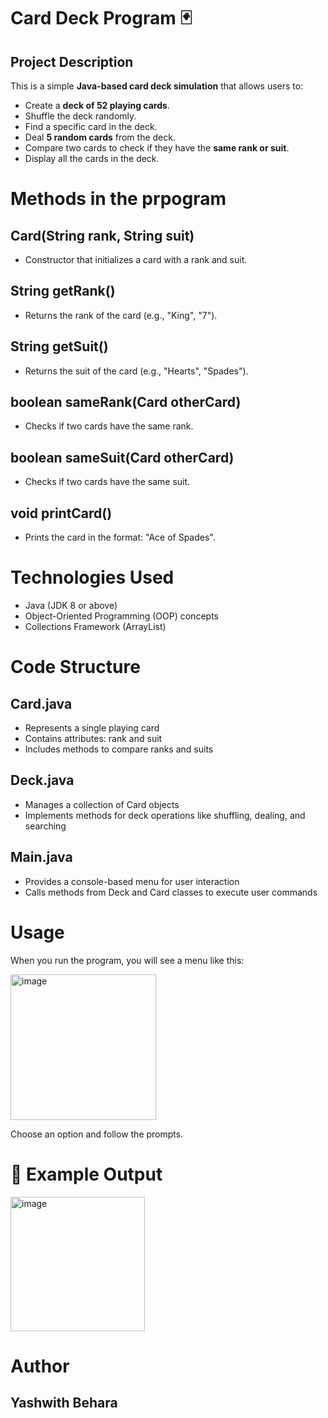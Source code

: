 # Card Deck Program 🃏

## Project Description
This is a simple **Java-based card deck simulation** that allows users to:
- Create a **deck of 52 playing cards**.
- Shuffle the deck randomly.
- Find a specific card in the deck.
- Deal **5 random cards** from the deck.
- Compare two cards to check if they have the **same rank or suit**.
- Display all the cards in the deck.

# Methods in the prpogram
  ## Card(String rank, String suit)
  - Constructor that initializes a card with a rank and suit.
  ## String getRank()	
  - Returns the rank of the card (e.g., "King", "7").
  ## String getSuit()	
  - Returns the suit of the card (e.g., "Hearts", "Spades").
  ## boolean sameRank(Card otherCard)	
  - Checks if two cards have the same rank.
  ## boolean sameSuit(Card otherCard)
  - Checks if two cards have the same suit.
  ## void printCard()	
  - Prints the card in the format: "Ace of Spades".
    
# Technologies Used
- Java (JDK 8 or above)
- Object-Oriented Programming (OOP) concepts
- Collections Framework (ArrayList)

# Code Structure
## Card.java
- Represents a single playing card
- Contains attributes: rank and suit
- Includes methods to compare ranks and suits

## Deck.java
- Manages a collection of Card objects
- Implements methods for deck operations like shuffling, dealing, and searching

## Main.java
- Provides a console-based menu for user interaction
- Calls methods from Deck and Card classes to execute user commands

# Usage
When you run the program, you will see a menu like this:

<img width="233" alt="image" src="https://github.com/user-attachments/assets/7f4999cf-92ca-4cf5-abb4-3463d46fc82d" />


Choose an option and follow the prompts.

# 📝 Example Output

<img width="215" alt="image" src="https://github.com/user-attachments/assets/648badb0-4c32-4e4d-98b0-bdb5f0a833e9" />




# Author
## Yashwith Behara

